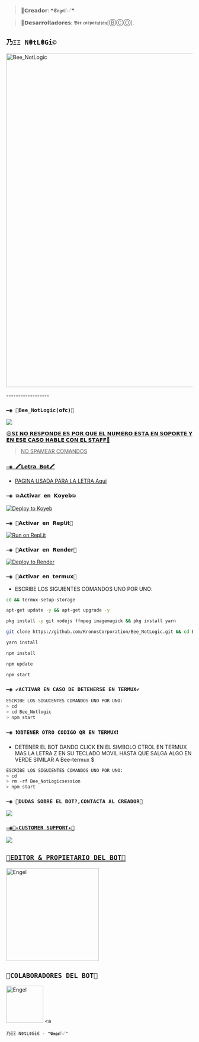 >🌼𝗖𝗿𝗲𝗮𝗱𝗼𝗿: ❝𝕰𝖓𝖌𝖊𝖑𓆩𓆪❞

>🌼𝗗𝗲𝘀𝗮𝗿𝗿𝗼𝗹𝗹𝗮𝗱𝗼𝗿𝗲𝘀: 𝕭𝖊𝖊 𝖈𝖔𝖗𝖕𝖔𝖗𝖆𝖙𝖎𝖔𝖓[ⒷⒸⓄ].

## `乃ΞΞ NꂦtLꂦGi©` 
<p bee="center">
<img src="https://i.ibb.co/wYRhwjt/Bee_NotLogic.jpg" alt="Bee_NotLogic" width="900"/>
</p>
------------------



### `—◉ 🤖Bee_NotLogic(𝗼𝗳𝗰)🤖`

<a href="https://api.whatsapp.com/send/?phone=12197777157&text=/estado&type=phone_number&app_absent=0" target="blank"><img src="https://img.shields.io/badge/BOT_OFICIAL_1-25D366?style=for-the-badge&logo=whatsapp&logoColor=white" />

😃𝗦𝗜 𝗡𝗢 𝗥𝗘𝗦𝗣𝗢𝗡𝗗𝗘 𝗘𝗦 𝗣𝗢𝗥 𝗤𝗨𝗘 𝗘𝗟 𝗡𝗨𝗠𝗘𝗥𝗢 𝗘𝗦𝗧𝗔 𝗘𝗡 𝗦𝗢𝗣𝗢𝗥𝗧𝗘 𝗬 𝗘𝗡 𝗘𝗦𝗘 𝗖𝗔𝗦𝗢 𝗛𝗔𝗕𝗟𝗘 𝗖𝗢𝗡 𝗘𝗟 𝗦𝗧𝗔𝗙𝗙💖



 > NO SPAMEAR COMANDOS


### `—◉ 🖍𝗟𝗲𝘁𝗿𝗮 𝗕𝗼𝘁🖍`
- PAGINA USADA PARA LA LETRA [Aqui](https://smiley.cool/es/weirdmaker.php)



  
### `—◉ 💥𝗔𝗰𝘁𝗶𝘃𝗮𝗿 𝗲𝗻 𝗞𝗼𝘆𝗲𝗯💥`

[![Deploy to Koyeb](https://www.koyeb.com/static/images/deploy/button.svg)](https://app.koyeb.com/deploy?type=git&repository=https://github.com/KronosCorporation/Bee_NotLogic&branch=master&name=Lobo-Bot)
  
### `—◉ 🌌𝗔𝗰𝘁𝗶𝘃𝗮𝗿 𝗲𝗻 𝗥𝗲𝗽𝗹𝗶𝘁🌌`

[![Run on Repl.it](https://repl.it/badge/github/KronosCorporation/Bee_NotLogic)](https://repl.it/github/KronosCorporation/Bee_NotLogic) 
  
### `—◉ 📜𝗔𝗰𝘁𝗶𝘃𝗮𝗿 𝗲𝗻 𝗥𝗲𝗻𝗱𝗲𝗿📜`

[![Deploy to Render](https://render.com/images/deploy-to-render-button.svg)](https://dashboard.render.com/blueprint/new?repo=https%3A%2F%2Fgithub.com%2FKronosCorporation%2FBee_NotLogic) 

### `—◉ 📍𝗔𝗰𝘁𝗶𝘃𝗮𝗿 𝗲𝗻 𝘁𝗲𝗿𝗺𝘂𝘅📍` 
- ESCRIBE LOS SIGUIENTES COMANDOS UNO POR UNO:
```bash
cd && termux-setup-storage
```

```bash
apt-get update -y && apt-get upgrade -y
```

```bash
pkg install -y git nodejs ffmpeg imagemagick && pkg install yarn 
```

```bash
git clone https://github.com/KronosCorporation/Bee_NotLogic.git && cd Bee_NotLogic
```

```bash
yarn install
```

```bash
npm install
```

```bash
npm update
```

```bash
npm start
```

### `—◉ ✔️ACTIVAR EN CASO DE DETENERSE EN TERMUX✔️`
```bash
ESCRIBE LOS SIGUIENTES COMANDOS UNO POR UNO:
> cd 
> cd Bee_Notlogic
> npm start
```

### `—◉ ❗OBTENER OTRO CODIGO QR EN TERMUX❗`
- DETENER EL BOT DANDO CLICK EN EL SIMBOLO CTROL EN TERMUX MAS LA LETRA Z EN SU TECLADO MOVIL HASTA QUE SALGA ALGO EN VERDE SIMILAR A Bee-termux $  
```bash
ESCRIBE LOS SIGUIENTES COMANDOS UNO POR UNO:
> cd 
> rm -rf Bee_NotLogicsession
> npm start
```



 ### `—◉ 🌹DUDAS SOBRE EL BOT?,CONTACTA AL CREADOR🌹`
<a href="http://wa.me/595975701824" target="blank"><img src="https://img.shields.io/badge/ENGEL_CREADOR-25D366?style=for-the-badge&logo=whatsapp&logoColor=white" />

### `—◉📄✦CUSTOMER SUPPORT✦📄`
<a href="http://wa.me/595975701824" target="blank"><img src="https://img.shields.io/badge/ENGEL_COSTOMER_SUPPORT-25D366?style=for-the-badge&logo=whatsapp&logoColor=white" />


## `🌹EDITOR & PROPIETARIO DEL BOT🌹` 
<a href="https://github.com/kronoscorporation"><img src="https://github.com/KronosCorporation.png" width="250" height="250" alt="Engel"/></a>
  

## `🌼COLABORADORES DEL BOT🌼` 
<a href="[https://github.com/KronosCorporation]"><img src="https://github.com/KronosCorporation.png" width="100" height="100" alt="Engel"/></a>
    <td align="center"><a 




  
`乃ΞΞ NꂦȶLꂦGɨϾ - ❝𝕰𝖓𝖌𝖊𝖑𓆩𓆪❞`

